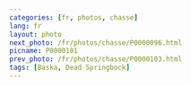 ```yaml
---
categories: [fr, photos, chasse]
lang: fr
layout: photo
next_photo: /fr/photos/chasse/P0000096.html
picname: P0000101
prev_photo: /fr/photos/chasse/P0000103.html
tags: [Baska, Dead Springbock]
---
```

